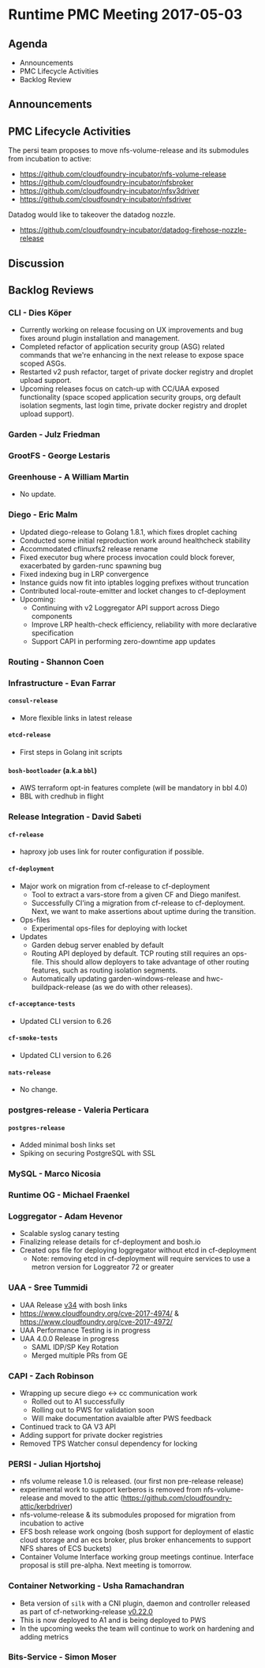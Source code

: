 # Runtime PMC Meeting 2017-05-03

## Agenda

* Announcements
* PMC Lifecycle Activities
* Backlog Review

## Announcements


## PMC Lifecycle Activities

The persi team proposes to move nfs-volume-release and its submodules from incubation to active:
- https://github.com/cloudfoundry-incubator/nfs-volume-release
- https://github.com/cloudfoundry-incubator/nfsbroker
- https://github.com/cloudfoundry-incubator/nfsv3driver
- https://github.com/cloudfoundry-incubator/nfsdriver

Datadog would like to takeover the datadog nozzle.
- https://github.com/cloudfoundry-incubator/datadog-firehose-nozzle-release

## Discussion


## Backlog Reviews

### CLI - Dies Köper
- Currently working on release focusing on UX improvements and bug fixes around plugin installation and management.
- Completed refactor of application security group (ASG) related commands that we're enhancing in the next release to expose space scoped ASGs.
- Restarted v2 push refactor, target of private docker registry and droplet upload support.
- Upcoming releases focus on catch-up with CC/UAA exposed functionality (space scoped application security groups, org default isolation segments, last login time, private docker registry and droplet upload support).

### Garden - Julz Friedman

### GrootFS - George Lestaris


### Greenhouse - A William Martin

- No update.

### Diego - Eric Malm

- Updated diego-release to Golang 1.8.1, which fixes droplet caching
- Conducted some initial reproduction work around healthcheck stability
- Accommodated cflinuxfs2 release rename
- Fixed executor bug where process invocation could block forever, exacerbated by garden-runc spawning bug
- Fixed indexing bug in LRP convergence
- Instance guids now fit into iptables logging prefixes without truncation
- Contributed local-route-emitter and locket changes to cf-deployment
- Upcoming:
  - Continuing with v2 Loggregator API support across Diego components
  - Improve LRP health-check efficiency, reliability with more declarative specification
  - Support CAPI in performing zero-downtime app updates


### Routing - Shannon Coen


### Infrastructure - Evan Farrar

#### `consul-release`
- More flexible links in latest release

#### `etcd-release`
- First steps in Golang init scripts

#### `bosh-bootloader` (a.k.a `bbl`)
- AWS terraform opt-in features complete (will be mandatory in bbl 4.0)
- BBL with credhub in flight

### Release Integration - David Sabeti

#### `cf-release`
- haproxy job uses link for router configuration if possible.

#### `cf-deployment`
- Major work on migration from cf-release to cf-deployment
  - Tool to extract a vars-store from a given CF and Diego manifest.
  - Successfully CI'ing a migration from cf-release to cf-deployment.
    Next, we want to make assertions about uptime during the transition.
- Ops-files
  - Experimental ops-files for deploying with locket
- Updates
  - Garden debug server enabled by default
  - Routing API deployed by default. TCP routing still requires an ops-file.
    This should allow deployers to take advantage of other routing features,
    such as routing isolation segments.
  - Automatically updating garden-windows-release and hwc-buildpack-release
    (as we do with other releases).

#### `cf-acceptance-tests`
- Updated CLI version to 6.26

#### `cf-smoke-tests`
- Updated CLI version to 6.26

#### `nats-release`
- No change.

### postgres-release - Valeria Perticara

#### `postgres-release`
- Added minimal bosh links set
- Spiking on securing PostgreSQL with SSL

### MySQL - Marco Nicosia

### Runtime OG - Michael Fraenkel

### Loggregator - Adam Hevenor
- Scalable syslog canary testing
- Finalizing release details for cf-deployment and bosh.io
- Created ops file for deploying loggregator without etcd in cf-deployment
  - Note: removing etcd in cf-deployment will require services to use a metron version for Loggreator 72 or greater

### UAA - Sree Tummidi

- UAA Release [v34](https://github.com/cloudfoundry/uaa-release/releases/tag/v34) with bosh links
- https://www.cloudfoundry.org/cve-2017-4974/ & https://www.cloudfoundry.org/cve-2017-4972/
- UAA Performance Testing is in progress
- UAA 4.0.0 Release in progress
  - SAML IDP/SP Key Rotation
  - Merged multiple PRs from GE
  

### CAPI - Zach Robinson

- Wrapping up secure diego <-> cc communication work
  - Rolled out to A1 successfully
  - Rolling out to PWS for validation soon
  - Will make documentation avaialble after PWS feedback
- Continued track to GA V3 API
- Adding support for private docker registries
- Removed TPS Watcher consul dependency for locking

### PERSI - Julian Hjortshoj
- nfs volume release 1.0 is released.  (our first non pre-release release)
- experimental work to support kerberos is removed from nfs-volume-release and moved to the attic (https://github.com/cloudfoundry-attic/kerbdriver)
- nfs-volume-release & its submodules proposed for migration from incubation to active
- EFS bosh release work ongoing (bosh support for deployment of elastic cloud storage and an ecs broker, plus broker enhancements to support NFS shares of ECS buckets)
- Container Volume Interface working group meetings continue.  Interface proposal is still pre-alpha.  Next meeting is tomorrow.

### Container Networking - Usha Ramachandran
- Beta version of `silk` with a CNI plugin, daemon and controller released as part of cf-networking-release [v0.22.0](https://github.com/cloudfoundry-incubator/cf-networking-release/releases/tag/v0.22.0)
- This is now deployed to A1 and is being deployed to PWS
- In the upcoming weeks the team will continue to work on hardening and adding metrics 

### Bits-Service - Simon Moser
